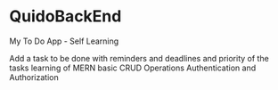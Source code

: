 # QuidoBackEnd
My To Do App - Self Learning

Add a task to be done with reminders and deadlines and priority of the tasks 
learning of MERN basic CRUD Operations 
Authentication and Authorization
